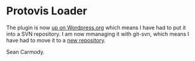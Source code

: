 Protovis Loader
===============

The plugin is now [up on Wordpress.org](http://wordpress.org/extend/plugins/protovis-loader/) which means I have had to put it into a SVN repository. I am now mmanaging it with git-svn, which means I have had to move it to a [new repository](http://github.com/seancarmody/Protovis-Loader).

Sean Carmody.

